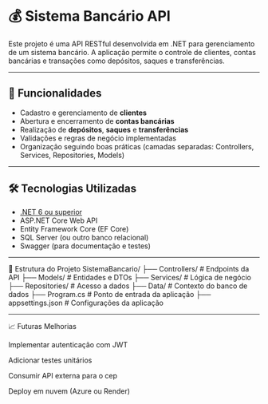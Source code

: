 # 💰 Sistema Bancário API

Este projeto é uma API RESTful desenvolvida em .NET para gerenciamento de um sistema bancário. A aplicação permite o controle de clientes, contas bancárias e transações como depósitos, saques e transferências.

---

## 📌 Funcionalidades

- Cadastro e gerenciamento de **clientes**
- Abertura e encerramento de **contas bancárias**
- Realização de **depósitos**, **saques** e **transferências**
- Validações e regras de negócio implementadas
- Organização seguindo boas práticas (camadas separadas: Controllers, Services, Repositories, Models)

---

## 🛠️ Tecnologias Utilizadas

- [.NET 6 ou superior](https://dotnet.microsoft.com/)
- ASP.NET Core Web API
- Entity Framework Core (EF Core)
- SQL Server (ou outro banco relacional)
- Swagger (para documentação e testes)

---
📂 Estrutura do Projeto
SistemaBancario/
├── Controllers/        # Endpoints da API
├── Models/             # Entidades e DTOs
├── Services/           # Lógica de negócio
├── Repositories/       # Acesso a dados
├── Data/               # Contexto do banco de dados
├── Program.cs          # Ponto de entrada da aplicação
├── appsettings.json    # Configurações da aplicação

---

📈 Futuras Melhorias

Implementar autenticação com JWT

Adicionar testes unitários

Consumir API externa para o cep

Deploy em nuvem (Azure ou Render)


